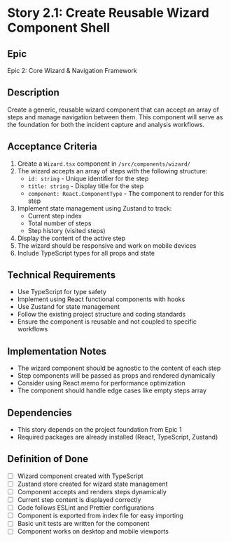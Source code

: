 # Story 2.1: Create Reusable Wizard Component Shell

## Epic
Epic 2: Core Wizard & Navigation Framework

## Description
Create a generic, reusable wizard component that can accept an array of steps and manage navigation between them. This component will serve as the foundation for both the incident capture and analysis workflows.

## Acceptance Criteria
1. Create a `Wizard.tsx` component in `/src/components/wizard/`
2. The wizard accepts an array of steps with the following structure:
   - `id: string` - Unique identifier for the step
   - `title: string` - Display title for the step
   - `component: React.ComponentType` - The component to render for this step
3. Implement state management using Zustand to track:
   - Current step index
   - Total number of steps
   - Step history (visited steps)
4. Display the content of the active step
5. The wizard should be responsive and work on mobile devices
6. Include TypeScript types for all props and state

## Technical Requirements
- Use TypeScript for type safety
- Implement using React functional components with hooks
- Use Zustand for state management
- Follow the existing project structure and coding standards
- Ensure the component is reusable and not coupled to specific workflows

## Implementation Notes
- The wizard component should be agnostic to the content of each step
- Step components will be passed as props and rendered dynamically
- Consider using React.memo for performance optimization
- The component should handle edge cases like empty steps array

## Dependencies
- This story depends on the project foundation from Epic 1
- Required packages are already installed (React, TypeScript, Zustand)

## Definition of Done
- [ ] Wizard component created with TypeScript
- [ ] Zustand store created for wizard state management
- [ ] Component accepts and renders steps dynamically
- [ ] Current step content is displayed correctly
- [ ] Code follows ESLint and Prettier configurations
- [ ] Component is exported from index file for easy importing
- [ ] Basic unit tests are written for the component
- [ ] Component works on desktop and mobile viewports